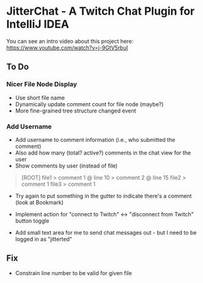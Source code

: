 # JitterChat - A Twitch Chat Plugin for IntelliJ IDEA

You can see an intro video about this project here: https://www.youtube.com/watch?v=j-9GtV5rbuI

## To Do

### Nicer File Node Display
  * Use short file name 
  * Dynamically update comment count for file node (maybe?)
  * More fine-grained tree structure changed event

### Add Username
  * Add username to comment information (i.e., who submitted the comment)
  * Also add how many (total? active?) comments in the chat view for the user
  * Show comments by user (instead of file)

> [ROOT]
  > file1
    > comment 1 @ line 10
    > comment 2 @ line 15
  > file2
    > comment 1
  > file3 
    > comment 1


* Try again to put something in the gutter to indicate there's a comment (look at Bookmark)

* Implement action for "connect to Twitch" <-> "disconnect from Twitch" button toggle

* Add small text area for me to send chat messages out - but I need to be logged in as "jitterted"

## Fix
* Constrain line number to be valid for given file
